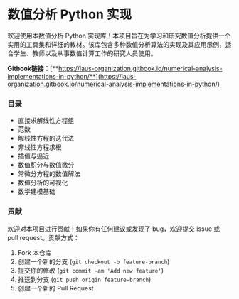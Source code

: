 # 数值分析 Python 实现

欢迎使用本数值分析 Python 实现库！本项目旨在为学习和研究数值分析提供一个实用的工具集和详细的教材。该库包含多种数值分析算法的实现及其应用示例，适合学生、教师以及从事数值计算工作的研究人员使用。

**Gitbook链接：**[**https://laus-organization.gitbook.io/numerical-analysis-implementations-in-python/**](https://laus-organization.gitbook.io/numerical-analysis-implementations-in-python/)

### 目录

* 直接求解线性方程组
* 范数
* 解线性方程的迭代法
* 非线性方程求根
* 插值与逼近
* 数值积分与数值微分
* 常微分方程的数值解法
* 数值分析的可视化
* 数学建模基础

### 贡献

欢迎对本项目进行贡献！如果你有任何建议或发现了 bug，欢迎提交 issue 或 pull request。贡献方式：

1. Fork 本仓库
2. 创建一个新的分支 (`git checkout -b feature-branch`)
3. 提交你的修改 (`git commit -am 'Add new feature'`)
4. 推送到分支 (`git push origin feature-branch`)
5. 创建一个新的 Pull Request
